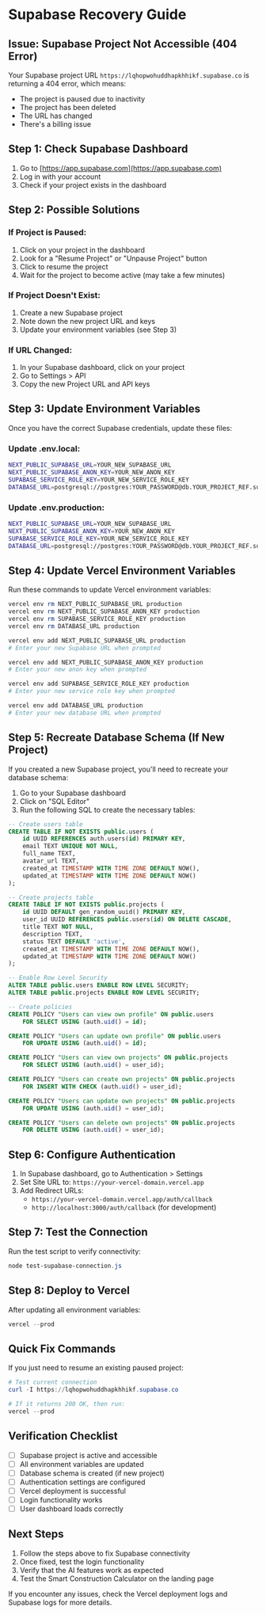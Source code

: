 # Supabase Recovery Guide

## Issue: Supabase Project Not Accessible (404 Error)

Your Supabase project URL `https://lqhopwohuddhapkhhikf.supabase.co` is returning a 404 error, which means:
- The project is paused due to inactivity
- The project has been deleted
- The URL has changed
- There's a billing issue

## Step 1: Check Supabase Dashboard

1. Go to [https://app.supabase.com](https://app.supabase.com)
2. Log in with your account
3. Check if your project exists in the dashboard

## Step 2: Possible Solutions

### If Project is Paused:
1. Click on your project in the dashboard
2. Look for a "Resume Project" or "Unpause Project" button
3. Click to resume the project
4. Wait for the project to become active (may take a few minutes)

### If Project Doesn't Exist:
1. Create a new Supabase project
2. Note down the new project URL and keys
3. Update your environment variables (see Step 3)

### If URL Changed:
1. In your Supabase dashboard, click on your project
2. Go to Settings > API
3. Copy the new Project URL and API keys

## Step 3: Update Environment Variables

Once you have the correct Supabase credentials, update these files:

### Update .env.local:
```bash
NEXT_PUBLIC_SUPABASE_URL=YOUR_NEW_SUPABASE_URL
NEXT_PUBLIC_SUPABASE_ANON_KEY=YOUR_NEW_ANON_KEY
SUPABASE_SERVICE_ROLE_KEY=YOUR_NEW_SERVICE_ROLE_KEY
DATABASE_URL=postgresql://postgres:YOUR_PASSWORD@db.YOUR_PROJECT_REF.supabase.co:5432/postgres
```

### Update .env.production:
```bash
NEXT_PUBLIC_SUPABASE_URL=YOUR_NEW_SUPABASE_URL
NEXT_PUBLIC_SUPABASE_ANON_KEY=YOUR_NEW_ANON_KEY
SUPABASE_SERVICE_ROLE_KEY=YOUR_NEW_SERVICE_ROLE_KEY
DATABASE_URL=postgresql://postgres:YOUR_PASSWORD@db.YOUR_PROJECT_REF.supabase.co:5432/postgres
```

## Step 4: Update Vercel Environment Variables

Run these commands to update Vercel environment variables:

```powershell
vercel env rm NEXT_PUBLIC_SUPABASE_URL production
vercel env rm NEXT_PUBLIC_SUPABASE_ANON_KEY production
vercel env rm SUPABASE_SERVICE_ROLE_KEY production
vercel env rm DATABASE_URL production

vercel env add NEXT_PUBLIC_SUPABASE_URL production
# Enter your new Supabase URL when prompted

vercel env add NEXT_PUBLIC_SUPABASE_ANON_KEY production
# Enter your new anon key when prompted

vercel env add SUPABASE_SERVICE_ROLE_KEY production
# Enter your new service role key when prompted

vercel env add DATABASE_URL production
# Enter your new database URL when prompted
```

## Step 5: Recreate Database Schema (If New Project)

If you created a new Supabase project, you'll need to recreate your database schema:

1. Go to your Supabase dashboard
2. Click on "SQL Editor"
3. Run the following SQL to create the necessary tables:

```sql
-- Create users table
CREATE TABLE IF NOT EXISTS public.users (
    id UUID REFERENCES auth.users(id) PRIMARY KEY,
    email TEXT UNIQUE NOT NULL,
    full_name TEXT,
    avatar_url TEXT,
    created_at TIMESTAMP WITH TIME ZONE DEFAULT NOW(),
    updated_at TIMESTAMP WITH TIME ZONE DEFAULT NOW()
);

-- Create projects table
CREATE TABLE IF NOT EXISTS public.projects (
    id UUID DEFAULT gen_random_uuid() PRIMARY KEY,
    user_id UUID REFERENCES public.users(id) ON DELETE CASCADE,
    title TEXT NOT NULL,
    description TEXT,
    status TEXT DEFAULT 'active',
    created_at TIMESTAMP WITH TIME ZONE DEFAULT NOW(),
    updated_at TIMESTAMP WITH TIME ZONE DEFAULT NOW()
);

-- Enable Row Level Security
ALTER TABLE public.users ENABLE ROW LEVEL SECURITY;
ALTER TABLE public.projects ENABLE ROW LEVEL SECURITY;

-- Create policies
CREATE POLICY "Users can view own profile" ON public.users
    FOR SELECT USING (auth.uid() = id);

CREATE POLICY "Users can update own profile" ON public.users
    FOR UPDATE USING (auth.uid() = id);

CREATE POLICY "Users can view own projects" ON public.projects
    FOR SELECT USING (auth.uid() = user_id);

CREATE POLICY "Users can create own projects" ON public.projects
    FOR INSERT WITH CHECK (auth.uid() = user_id);

CREATE POLICY "Users can update own projects" ON public.projects
    FOR UPDATE USING (auth.uid() = user_id);

CREATE POLICY "Users can delete own projects" ON public.projects
    FOR DELETE USING (auth.uid() = user_id);
```

## Step 6: Configure Authentication

1. In Supabase dashboard, go to Authentication > Settings
2. Set Site URL to: `https://your-vercel-domain.vercel.app`
3. Add Redirect URLs:
   - `https://your-vercel-domain.vercel.app/auth/callback`
   - `http://localhost:3000/auth/callback` (for development)

## Step 7: Test the Connection

Run the test script to verify connectivity:

```powershell
node test-supabase-connection.js
```

## Step 8: Deploy to Vercel

After updating all environment variables:

```powershell
vercel --prod
```

## Quick Fix Commands

If you just need to resume an existing paused project:

```powershell
# Test current connection
curl -I https://lqhopwohuddhapkhhikf.supabase.co

# If it returns 200 OK, then run:
vercel --prod
```

## Verification Checklist

- [ ] Supabase project is active and accessible
- [ ] All environment variables are updated
- [ ] Database schema is created (if new project)
- [ ] Authentication settings are configured
- [ ] Vercel deployment is successful
- [ ] Login functionality works
- [ ] User dashboard loads correctly

## Next Steps

1. Follow the steps above to fix Supabase connectivity
2. Once fixed, test the login functionality
3. Verify that the AI features work as expected
4. Test the Smart Construction Calculator on the landing page

If you encounter any issues, check the Vercel deployment logs and Supabase logs for more details.
